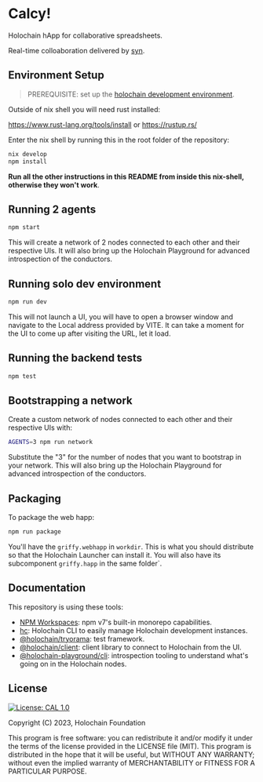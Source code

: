 # Calcy!

Holochain hApp for collaborative spreadsheets.

Real-time colloaboration delivered by [syn](https://github.com/holochain/syn).

## Environment Setup

> PREREQUISITE: set up the [holochain development environment](https://developer.holochain.org/docs/install/).

Outside of nix shell you will need rust installed:

https://www.rust-lang.org/tools/install or https://rustup.rs/

Enter the nix shell by running this in the root folder of the repository: 

```bash
nix develop
npm install
```

**Run all the other instructions in this README from inside this nix-shell, otherwise they won't work**.

## Running 2 agents
 
```bash
npm start
```

This will create a network of 2 nodes connected to each other and their respective UIs.
It will also bring up the Holochain Playground for advanced introspection of the conductors.

## Running solo dev environment

```bash
npm run dev
```

This will not launch a UI, you will have to open a browser window and navigate to the Local address provided by VITE. It can take a moment for the UI to come up after visiting the URL, let it load. 

## Running the backend tests

```bash
npm test
```

## Bootstrapping a network

Create a custom network of nodes connected to each other and their respective UIs with:

```bash
AGENTS=3 npm run network
```

Substitute the "3" for the number of nodes that you want to bootstrap in your network.
This will also bring up the Holochain Playground for advanced introspection of the conductors.

## Packaging

To package the web happ:
``` bash
npm run package
```

You'll have the `griffy.webhapp` in `workdir`. This is what you should distribute so that the Holochain Launcher can install it.
You will also have its subcomponent `griffy.happ` in the same folder`.

## Documentation

This repository is using these tools:
- [NPM Workspaces](https://docs.npmjs.com/cli/v7/using-npm/workspaces/): npm v7's built-in monorepo capabilities.
- [hc](https://github.com/holochain/holochain/tree/develop/crates/hc): Holochain CLI to easily manage Holochain development instances.
- [@holochain/tryorama](https://www.npmjs.com/package/@holochain/tryorama): test framework.
- [@holochain/client](https://www.npmjs.com/package/@holochain/client): client library to connect to Holochain from the UI.
- [@holochain-playground/cli](https://www.npmjs.com/package/@holochain-playground/cli): introspection tooling to understand what's going on in the Holochain nodes.


## License

[![License: CAL 1.0](https://img.shields.io/badge/License-CAL%201.0-blue.svg)](https://github.com/holochain/cryptographic-autonomy-license)

Copyright (C) 2023, Holochain Foundation

This program is free software: you can redistribute it and/or modify it under the terms of the license
provided in the LICENSE file (MIT). This program is distributed in the hope that it will be useful,
but WITHOUT ANY WARRANTY; without even the implied warranty of MERCHANTABILITY or FITNESS FOR A PARTICULAR PURPOSE.
